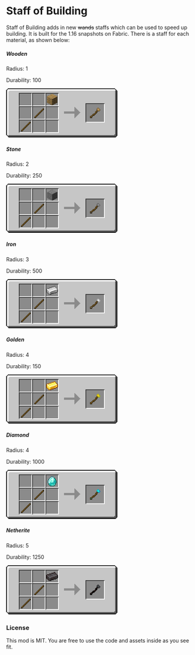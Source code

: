 # Staff of Building

Staff of Building adds in new ~~wands~~ staffs which can be used to speed up building. 
It is built for the 1.16 snapshots on Fabric.
There is a staff for each material, as shown below:

##### Wooden
Radius: 1 

Durability: 100

![](resources/wood.png)

##### Stone
Radius: 2

Durability: 250

![](resources/stone.png)

##### Iron
Radius: 3

Durability: 500

![](resources/iron.png)

##### Golden
Radius: 4

Durability: 150

![](resources/gold.png)

##### Diamond
Radius: 4

Durability: 1000

![](resources/diamond.png)

##### Netherite
Radius: 5

Durability: 1250

![](resources/netherite.png)

### License

This mod is MIT. You are free to use the code and assets inside as you see fit. 
